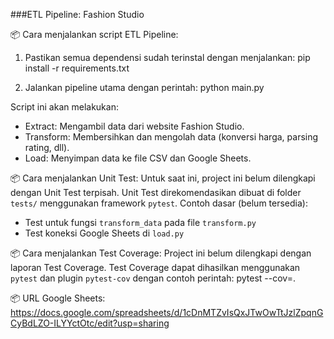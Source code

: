 ###ETL Pipeline: Fashion Studio

📦 Cara menjalankan script ETL Pipeline:
1. Pastikan semua dependensi sudah terinstal dengan menjalankan:
   pip install -r requirements.txt

2. Jalankan pipeline utama dengan perintah:
   python main.py

Script ini akan melakukan:
- Extract: Mengambil data dari website Fashion Studio.
- Transform: Membersihkan dan mengolah data (konversi harga, parsing rating, dll).
- Load: Menyimpan data ke file CSV dan Google Sheets.

📦 Cara menjalankan Unit Test:
Untuk saat ini, project ini belum dilengkapi dengan Unit Test terpisah.
Unit Test direkomendasikan dibuat di folder `tests/` menggunakan framework `pytest`.
Contoh dasar (belum tersedia):
- Test untuk fungsi `transform_data` pada file `transform.py`
- Test koneksi Google Sheets di `load.py`

📦 Cara menjalankan Test Coverage:
Project ini belum dilengkapi dengan laporan Test Coverage.
Test Coverage dapat dihasilkan menggunakan `pytest` dan plugin `pytest-cov` dengan contoh perintah:
   pytest --cov=.

📦 URL Google Sheets:
https://docs.google.com/spreadsheets/d/1cDnMTZvIsQxJTwOwTtJzlZpqnGCyBdLZO-ILYYctOtc/edit?usp=sharing
